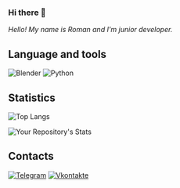 ### Hi there 👋

*Hello! My name is Roman and I'm junior developer.*

## Language and tools
![Blender](https://img.shields.io/badge/Blender-262424?style=for-the-badge&logo=Blender&logoColor=FF4500)
![Python](https://img.shields.io/badge/Python-262424?style=for-the-badge&logo=Python)

## Statistics

![Top Langs](https://github-readme-stats.vercel.app/api/top-langs/?username=lKillerQueen&theme=dark)

![Your Repository's Stats](https://github-readme-stats.vercel.app/api?username=lKillerQueen&show_icons=true&theme=dark)

## Contacts
[![Telegram](https://img.shields.io/badge/Telegram-262424?style=for-the-badge&logo=Telegram)](https://t.me/IKillerQueen)
[![Vkontakte](https://img.shields.io/badge/VK-262424?style=for-the-badge&logo=Vk&logoColor=0077FF)](https://vk.com/underfined_object)
